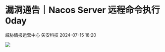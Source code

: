 #  漏洞通告｜Nacos Server 远程命令执行 0day   
威胁情报运营中心  矢安科技   2024-07-15 18:20  
  
![](https://mmbiz.qpic.cn/mmbiz_png/U9q5QO5nvTT0G1A9NO2EJBCF65VuSeYlsHIvMoeTx6ibbPc8icR1s5LJe5eU0o6JlZrB02EQlud8EALiar3F7OQtA/640?wx_fmt=png&from=appmsg "")  
  
